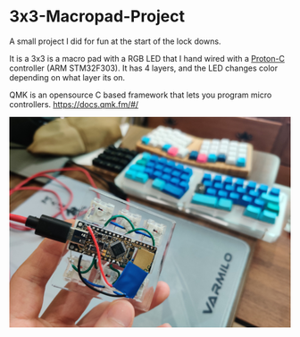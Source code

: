 # 3x3-Macropad-Project
A small project I did for fun at the start of the lock downs.

It is a 3x3 is a macro pad with a RGB LED that I hand wired with a [Proton-C](https://qmk.fm/proton-c/) controller (ARM STM32F303).
It has 4 layers, and the LED changes color depending on what layer its on.

QMK is an opensource C based framework that lets you program micro controllers. https://docs.qmk.fm/#/

![3x3 Hand Wired Mechanical Macropad](/3x3%20with%20STM32%20and%202812%20RGB%20LED%20small.jpg)
